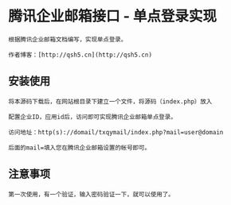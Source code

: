 # 腾讯企业邮箱接口 - 单点登录实现

    根据腾讯企业邮箱文档编写，实现单点登录。

    作者博客：[http://qsh5.cn](http://qsh5.cn)

## 安装使用

    将本源码下载后，在网站根目录下建立一个文件，将源码（index.php）放入

    配置企业ID，应用id后，访问即可实现腾讯企业邮箱单点登录。

    访问地址：http(s)://domail/txqymail/index.php?mail=user@domain

    后面的mail=填入您在腾讯企业邮箱设置的帐号即可。
    

## 注意事项

    第一次使用，有一个验证，输入密码验证一下，就可以使用了。


